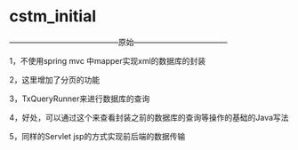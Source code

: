 # cstm_initial

——————————————原始————————————

1，不使用spring mvc 中mapper实现xml的数据库的封装

2，这里增加了分页的功能

3，TxQueryRunner来进行数据库的查询

4，好处，可以通过这个来查看封装之前的数据库的查询等操作的基础的Java写法

5，同样的Servlet jsp的方式实现前后端的数据传输
